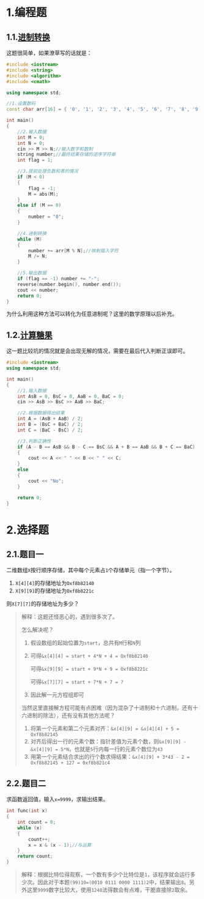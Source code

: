 # 1.编程题

## 1.1.[进制转换](https://www.nowcoder.com/practice/ac61207721a34b74b06597fe6eb67c52?tpId=182&tqId=34617&ru=/exam/oj)

这题很简单，如果潦草写的话就是：

```cpp
#include <iostream>
#include <string>
#include <algorithm>
#include <cmath>

using namespace std;

//1.设置数码
const char arr[16] = { '0', '1', '2', '3', '4', '5', '6', '7', '8', '9', 'A', 'B', 'C', 'D', 'E', 'F' };

int main()
{
	//2.输入数据
	int M = 0;
	int N = 0;
	cin >> M >> N;//输入数字和数制
	string number;//最终结果存储的逆序字符串
	int flag = 1;

	//3.提前处理负数和零的情况
	if (M < 0)
	{
		flag = -1;
		M = abs(M);
	}
	else if (M == 0)
	{
		number = "0";
	}

	//4.进制转换
	while (M)
	{
		number += arr[M % N];//映射插入字符
		M /= N;
	}

	//5.输出数据
	if (flag == -1) number += "-";
	reverse(number.begin(), number.end());
	cout << number;
    return 0;
}
```

为什么利用这种方法可以转化为任意进制呢？这里的数学原理以后补充。

## 1.2.[计算糖果](https://www.nowcoder.com/practice/02d8d42b197646a5bbd0a98785bb3a34?tpId=122&tqId=33679&ru=/exam/oj)

这一题比较坑的情况就是会出现无解的情况，需要在最后代入判断正误即可。

```cpp
#include <iostream>
using namespace std;

int main()
{
	//1.输入数据
	int AsB = 0, BsC = 0, AaB = 0, BaC = 0;
	cin >> AsB >> BsC >> AaB >> BaC;

	//2.根据数据得出结果
	int A = (AsB + AaB) / 2;
	int B = (BsC + BaC) / 2;
	int C = (BaC - BsC) / 2;

	//3.判断正确性
	if (A - B == AsB && B - C == BsC && A + B == AaB && B + C == BaC)
	{
		cout << A << " " << B << " " << C;
	}
	else
	{
		cout << "No";
	}

	return 0;
}
```

# 2.选择题

## 2.1.题目一

二维数组`X`按行顺序存储，其中每个元素占`1`个存储单元（指一个字节）。

1.   `X[4][4]`的存储地址为`Oxf8b82140`
2.   `X[9][9]`的存储地址为`Oxf8b8221c`

则`X[7][7]`的存储地址为多少？

>   解释：这题还怪恶心的，遇到很多次了。
>
>   怎么解决呢？
>
>   1.   假设数组的起始位置为`start`，总共有`M`行和`N`列
>
>   2.   可得`&x[4][4] = start + 4*N + 4 = Oxf8b82140`
>
>        可得`&x[9][9] = start + 9*N + 9 = Oxf8b8221c`
>
>        可得`&x[7][7] = start + 7*N + 7 = ?`
>
>   3.   因此解一元方程组即可
>
>   当然这里直接解方程可能有点困难（因为混杂了十进制和十六进制，还有十六进制的除法），还有没有其他方法呢？
>
>   1.   将第一个元素和第二个元素对齐：`&x[4][9] = &x[4][4] + 5 = Oxf8b82145`
>   2.   对齐后得出一行的元素个数：指针差值为元素个数，则`&x[9][9] - &x[4][9] = 5*N`，也就是`5`行内每一行的元素个数位为`43`
>   3.   用第一个元素结合求出的行个数求得结果：`&x[4][9] + 3*43 - 2 = Oxf8b82145 + 127 = 0xf8b821c4`

## 2.2.题目二

求函数返回值，输入`x=9999`，求输出结果。

```cpp
int func(int x)
{
	int count = 0;
	while (x)
	{
		count++;
		x = x & (x - 1);//与运算 
	}
	return count;
}
```

>   解释：根据比特位得观察，一个数有多少个比特位是`1`，该程序就会运行多少次。因此对于本题`(99)10=(0010 0111 0000 1111)2`中，结果输出`8`。另外这里`9999`数字比较大，使用`1248`法得数会有点难，干脆直接除`2`取余。
